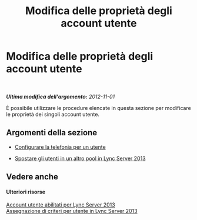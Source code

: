 ﻿---
title: Modifica delle proprietà degli account utente
TOCTitle: Modifica delle proprietà degli account utente
ms:assetid: 0716c2ae-ffa7-4877-9d70-fe72be63ad9a
ms:mtpsurl: https://technet.microsoft.com/it-it/library/JJ687961(v=OCS.15)
ms:contentKeyID: 49887433
ms.date: 08/24/2015
mtps_version: v=OCS.15
ms.translationtype: HT
---

# Modifica delle proprietà degli account utente

 

_**Ultima modifica dell'argomento:** 2012-11-01_

È possibile utilizzare le procedure elencate in questa sezione per modificare le proprietà dei singoli account utente.

## Argomenti della sezione

  - [Configurare la telefonia per un utente](lync-server-2013-configure-telephony-for-a-user.md)

  - [Spostare gli utenti in un altro pool in Lync Server 2013](lync-server-2013-move-users-to-another-pool.md)

## Vedere anche

#### Ulteriori risorse

[Account utente abilitati per Lync Server 2013](lync-server-2013-user-accounts-enabled-for-lync-server.md)  
[Assegnazione di criteri per utente in Lync Server 2013](lync-server-2013-assigning-per-user-policies.md)

